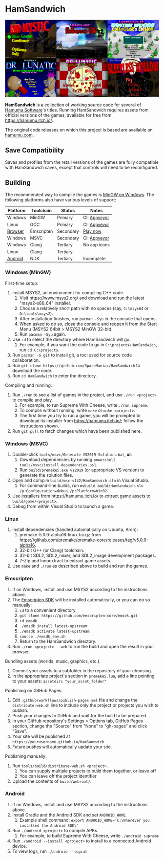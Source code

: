 # HamSandwich

![Screenshots of game title screens](docs/titlescreens.png)

**HamSandwich** is a collection of working source code for several of
[Hamumu Software](http://hamumu.com/)'s titles. Running HamSandwich requires
assets from official versions of the games, available for free from
<https://hamumu.itch.io/>.

The original code releases on which this project is based are available on [hamumu.com](http://hamumu.com/sourcecode/).

## Save Compatibility

Saves and profiles from the retail versions of the games are fully compatible
with HamSandwich saves, except that controls will need to be reconfigured.

## Building

The recommended way to compile the games is [MinGW on Windows](#windows-mingw).
The following platforms also have various levels of support:

Platform | Toolchain | Status | Notes
-|-|-|-
Windows | MinGW | Primary | CI: [Appveyor](https://ci.appveyor.com/project/SpaceManiac/hamsandwich)
Linux | GCC | Primary | CI: [Appveyor](https://ci.appveyor.com/project/SpaceManiac/hamsandwich)
[Browser](#Emscripten) | Emscripten | Secondary | [Play now](https://spacemaniac.github.io/HamSandwich/)
Windows | MSVC | Secondary | CI: [Appveyor](https://ci.appveyor.com/project/SpaceManiac/hamsandwich)
Windows | Clang | Tertiary | No app icons
Linux | Clang | Tertiary
[Android](#Android) | NDK | Tertiary | Incomplete

### Windows (MinGW)

First-time setup:

1. Install MSYS2, an environment for compiling C++ code.
    1. Visit <https://www.msys2.org/> and download and run the latest "msys2-x86_64" installer.
    2. Choose a relatively short path with no spaces (say, `C:\msys64` or `D:\tools\msys2`).
    3. After installation finishes, run `pacman -Syu` in the console that opens.
    4. When asked to do so, close the console and reopen it from the Start Menu (MSYS2 64bit > MSYS2 MinGW 32-bit).
    5. Run `pacman -Syu` again.
2. Use `cd` to select the directory where HamSandwich will go.
    1. For example, if you want the code to go in `C:\projects\HamSandwich`, run `cd C:\projects`.
3. Run `pacman -S git` to install git, a tool used for source code collaboration.
4. Run `git clone https://github.com/SpaceManiac/HamSandwich` to download the code.
5. Run `cd HamSandwich` to enter the directory.

Compiling and running:

1. Run `./run` to see a list of games in the project, and use `./run <project>` to compile and play.
    1. For example, to run Supreme With Cheese, write `./run supreme`.
    2. To compile without running, write `make` or `make <project>`.
    3. The first time you try to run a game, you will be prompted to download
        its installer from <https://hamumu.itch.io/>;
        follow the instructions shown.
2. Run `git pull` to fetch changes which have been published here.

### Windows (MSVC)

1. Double-click `tools/msvc/Generate VS2019 Solution.bat`, **or**:
    1. Download dependencies by running `powershell tools/msvc/install-dependencies.ps1`.
    2. Run `build/premake5.exe vs2019` (or appropriate VS version) to generate the solution files.
2. Open and compile `build/msc-v142/HamSandwich.sln` in Visual Studio.
    1. For command-line builds, run `msbuild build/HamSandwich.sln /p:Configuration=debug /p:Platform=Win32`.
3. Use installers from <https://hamumu.itch.io/> to extract game assets to `build/game/<project>`.
4. Debug from within Visual Studio to launch a game.

### Linux

1. Install dependencies (handled automatically on Ubuntu, Arch):
    1. premake-5.0.0-alpha16-linux.tar.gz from <https://github.com/premake/premake-core/releases/tag/v5.0.0-alpha16>.
    2. 32-bit G++ (or Clang) toolchain.
    3. 32-bit SDL2, SDL2_mixer, and SDL2_image development packages.
    4. 7-Zip and Innoextract to extract game assets.
2. Use `make` and `./run` as described above to build and run the games.

### Emscripten

1. If on Windows, install and use MSYS2 according to the instructions above.
2. The [Emscripten SDK] will be installed automatically, or you can do so
   manually:
    1. `cd` to a convenient directory.
    2. `git clone https://github.com/emscripten-core/emsdk.git`
    3. `cd emsdk`
    4. `./emsdk install latest-upstream`
    5. `./emsdk activate latest-upstream`
    6. `source ./emsdk_env.sh`
    7. Return to the HamSandwich directory.
2. Run `./run <project> --web` to run the build and open the result in your
   browser.

Bundling assets (worlds, music, graphics, etc.):

1. Commit your assets to a subfolder in the repository of your choosing.
2. In the appropriate project's section in `premake5.lua`, add a line pointing
   to your assets: `assetdirs "your_asset_folder"`

Publishing on GitHub Pages:

1. Edit `.github/workflows/publish-pages.yml` file and change the
   `distribute-web.sh` line to include only the project or projects you wish to
   publish.
2. Push your changes to GitHub and wait for the build to be prepared.
3. In your GitHub repository's Settings > Options tab, GitHub Pages section,
   change the "Source" from "None" to "gh-pages" and click "Save".
4. Your site will be published at `https://yourusername.github.io/HamSandwich`
5. Future pushes will automatically update your site.

Publishing manually:

1. Run `tools/build/distribute-web.sh <project>`.
   1. You can supply multiple projects to build them together, or leave off
   1. You can leave off the project identifier
2. Upload the contents of `build/webroot/`.

[Emscripten SDK]: https://emscripten.org/docs/getting_started/downloads.html

### Android

1. If on Windows, install and use MSYS2 according to the instructions above.
2. Install Gradle and the Android SDK and set `ANDROID_HOME`.
    1. Example shell command: `export ANDROID_HOME='C:\Wherever you installed the Android SDK\'`
3. Run `./android <project>` to compile APKs.
    1. For example, to build Supreme With Cheese, write `./android supreme`
4. Run `./android --install <project>` to install to a connected Android device.
5. To view logs, run `./android --logcat`
